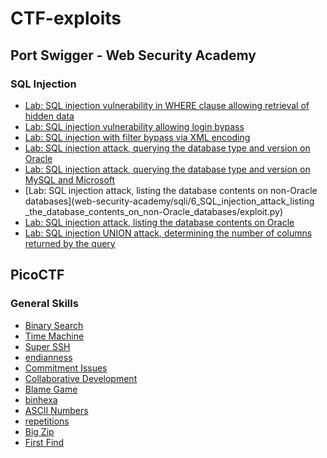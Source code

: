 # CTF-exploits
## Port Swigger - Web Security Academy
### SQL Injection
- [Lab: SQL injection vulnerability in WHERE clause allowing retrieval of hidden data](web-security-academy/sqli/1_SQL_injection_vulnerability_in_WHERE_clause_allowing_retrieval_of_hidden_data/exploit.py)
- [Lab: SQL injection vulnerability allowing login bypass](web-security-academy/sqli/2_SQL_injection_vulnerability_allowing_login_bypass/exploit.py)
- [Lab: SQL injection with filter bypass via XML encoding](web-security-academy/sqli/3_SQL_injection_with_filter_bypass_via_XML_encoding/exploit.py)
- [Lab: SQL injection attack, querying the database type and version on Oracle](web-security-academy/sqli/4_SQL_injection_attack_querying_the_database_type_and_version_on_Oracle/exploit.py)
- [Lab: SQL injection attack, querying the database type and version on MySQL and Microsoft](web-security-academy/sqli/5_SQL_injection_attack_querying_the_database_type_and_version_on_MySQL_and_Microsoft/exploit.py)
- [Lab: SQL injection attack, listing the database contents on non-Oracle databases](web-security-academy/sqli/6_SQL_injection_attack_listing _the_database_contents_on_non-Oracle_databases/exploit.py)
- [Lab: SQL injection attack, listing the database contents on Oracle](web-security-academy/sqli/7_SQL_injection_attack_listing_the_database_contents_on_Oracle/exploit.py)
- [Lab: SQL injection UNION attack, determining the number of columns returned by the query](web-security-academy/sqli/8_SQL_injection_UNION_attack_determining_the_number_of_columns_returned_by_the_query/exploit.py)

## PicoCTF
### General Skills
- [Binary Search](picoCTF/general-skills/binary-search/exploit.py)
- [Time Machine]()
- [Super SSH]()
- [endianness](picoCTF/general-skills/endianness/exploit.sh)
- [Commitment Issues]()
- [Collaborative Development]()
- [Blame Game]()
- [binhexa]()
- [ASCII Numbers]()
- [repetitions](picoCTF/general-skills/repetitions/exploit.sh)
- [Big Zip]()
- [First Find]()